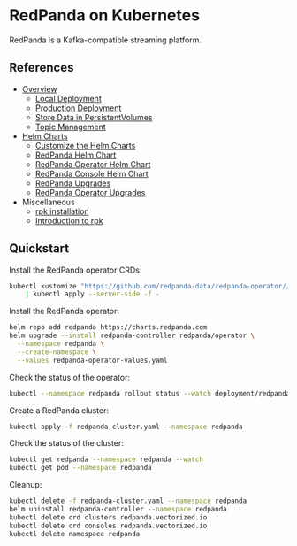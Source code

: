 # RedPanda on Kubernetes

RedPanda is a Kafka-compatible streaming platform.

## References

- [Overview](https://docs.redpanda.com/current/deploy/deployment-option/self-hosted/kubernetes/k-deployment-overview/)
  - [Local Deployment](https://docs.redpanda.com/current/deploy/deployment-option/self-hosted/kubernetes/local-guide/)
  - [Production Deployment](https://docs.redpanda.com/current/deploy/deployment-option/self-hosted/kubernetes/k-production-deployment/)
  - [Store Data in PersistentVolumes](https://docs.redpanda.com/current/manage/kubernetes/storage/k-persistent-storage/)
  - [Topic Management](https://docs.redpanda.com/current/manage/kubernetes/k-manage-topics/)
- [Helm Charts](https://github.com/redpanda-data/helm-charts)
  - [Customize the Helm Charts](https://docs.redpanda.com/current/manage/kubernetes/k-configure-helm-chart/)
  - [RedPanda Helm Chart](https://docs.redpanda.com/current/reference/k-redpanda-helm-spec/)
  - [RedPanda Operator Helm Chart](https://docs.redpanda.com/current/reference/k-operator-helm-spec/)
  - [RedPanda Console Helm Chart](https://docs.redpanda.com/current/reference/k-console-helm-spec/)
  - [RedPanda Upgrades](https://docs.redpanda.com/current/upgrade/k-rolling-upgrade/)
  - [RedPanda Operator Upgrades](https://docs.redpanda.com/current/upgrade/k-upgrade-operator/)
- Miscellaneous
  - [rpk installation](https://docs.redpanda.com/current/get-started/rpk-install/)
  - [Introduction to rpk](https://docs.redpanda.com/current/get-started/intro-to-rpk/)
  
## Quickstart

Install the RedPanda operator CRDs:

```bash
kubectl kustomize "https://github.com/redpanda-data/redpanda-operator//operator/config/crd?ref=v2.3.5-24.3.2" \
    | kubectl apply --server-side -f -
```

Install the RedPanda operator:

```bash
helm repo add redpanda https://charts.redpanda.com
helm upgrade --install redpanda-controller redpanda/operator \
  --namespace redpanda \
  --create-namespace \
  --values redpanda-operator-values.yaml
```

Check the status of the operator:

```bash
kubectl --namespace redpanda rollout status --watch deployment/redpanda-controller-operator
```

Create a RedPanda cluster:

```bash
kubectl apply -f redpanda-cluster.yaml --namespace redpanda
```

Check the status of the cluster:

```bash
kubectl get redpanda --namespace redpanda --watch
kubectl get pod --namespace redpanda
```

Cleanup:

```bash
kubectl delete -f redpanda-cluster.yaml --namespace redpanda
helm uninstall redpanda-controller --namespace redpanda
kubectl delete crd clusters.redpanda.vectorized.io
kubectl delete crd consoles.redpanda.vectorized.io
kubectl delete namespace redpanda
```
